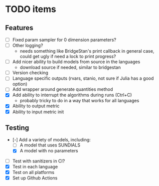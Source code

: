 # TODO items

## Features
- [ ] Fixed param sampler for 0 dimension parameters?
- [ ] Other logging?
    - needs something like BridgeStan's print callback in general case,
      could get ugly if need a lock to print progress?
- [ ] Add nicer ability to build models from source in the languages
    - download source if needed, similar to bridgestan
- [ ] Version checking
- [ ] Language specific outputs (rvars, stanio, not sure if Julia has a good option)
- [ ] Add wrapper around generate quantities method
- [x] Add ability to interrupt the algorithms during runs (Ctrl+C)
    - probably tricky to do in a way that works for all languages
- [x] Ability to output metric
- [x] Ability to input metric init

## Testing
- [-] Add a variety of models, including:
    - [ ] A model that uses SUNDIALS
    - [x] A model with no parameters
- [ ] Test with sanitizers in CI?
- [x] Test in each language
- [x] Test on all platforms
- [x] Set up Github Actions
